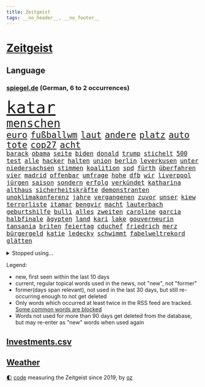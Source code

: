 ```yaml
---
title: Zeitgeist
tags: __no_header__, __no_footer__
---
```


# [Zeitgeist](https://oliz.io/zeitgeist/)

## Language

<h3><a href="https://www.spiegel.de" target="_blank">spiegel.de</a> (German, 6 to 2 occurrences)</h3>
<p style="font-family:monospace">
<span style="font-size:32pt"><a href="news_links.html#katar" class="current">katar</a></span>
<br>
<span style="font-size:22pt"><a href="news_links.html#menschen" class="current">menschen</a></span>
<br>
<span style="font-size:17pt"><a href="news_links.html#euro" class="current">euro</a></span>
<span style="font-size:17pt"><a href="news_links.html#fußballwm" class="current">fußballwm</a></span>
<span style="font-size:17pt"><a href="news_links.html#laut" class="current">laut</a></span>
<span style="font-size:17pt"><a href="news_links.html#andere" class="current">andere</a></span>
<span style="font-size:17pt"><a href="news_links.html#platz" class="current">platz</a></span>
<span style="font-size:17pt"><a href="news_links.html#auto" class="current">auto</a></span>
<span style="font-size:17pt"><a href="news_links.html#tote" class="current">tote</a></span>
<span style="font-size:17pt"><a href="news_links.html#cop27" class="current">cop27</a></span>
<span style="font-size:17pt"><a href="news_links.html#acht" class="current">acht</a></span>
<br>
<span style="font-size:12pt"><a href="news_links.html#barack" class="current">barack</a></span>
<span style="font-size:12pt"><a href="news_links.html#obama" class="current">obama</a></span>
<span style="font-size:12pt"><a href="news_links.html#seite" class="current">seite</a></span>
<span style="font-size:12pt"><a href="news_links.html#biden" class="current">biden</a></span>
<span style="font-size:12pt"><a href="news_links.html#donald" class="current">donald</a></span>
<span style="font-size:12pt"><a href="news_links.html#trump" class="current">trump</a></span>
<span style="font-size:12pt"><a href="news_links.html#stichelt" class="current">stichelt</a></span>
<span style="font-size:12pt"><a href="news_links.html#500" class="current">500</a></span>
<span style="font-size:12pt"><a href="news_links.html#test" class="current">test</a></span>
<span style="font-size:12pt"><a href="news_links.html#alle" class="current">alle</a></span>
<span style="font-size:12pt"><a href="news_links.html#hacker" class="current">hacker</a></span>
<span style="font-size:12pt"><a href="news_links.html#halten" class="current">halten</a></span>
<span style="font-size:12pt"><a href="news_links.html#union" class="current">union</a></span>
<span style="font-size:12pt"><a href="news_links.html#berlin" class="current">berlin</a></span>
<span style="font-size:12pt"><a href="news_links.html#leverkusen" class="current">leverkusen</a></span>
<span style="font-size:12pt"><a href="news_links.html#unter" class="current">unter</a></span>
<span style="font-size:12pt"><a href="news_links.html#niedersachsen" class="current">niedersachsen</a></span>
<span style="font-size:12pt"><a href="news_links.html#stimmen" class="current">stimmen</a></span>
<span style="font-size:12pt"><a href="news_links.html#koalition" class="current">koalition</a></span>
<span style="font-size:12pt"><a href="news_links.html#spd" class="current">spd</a></span>
<span style="font-size:12pt"><a href="news_links.html#fürth" class="current">fürth</a></span>
<span style="font-size:12pt"><a href="news_links.html#überfahren" class="current">überfahren</a></span>
<span style="font-size:12pt"><a href="news_links.html#vier" class="current">vier</a></span>
<span style="font-size:12pt"><a href="news_links.html#madrid" class="current">madrid</a></span>
<span style="font-size:12pt"><a href="news_links.html#offenbar" class="current">offenbar</a></span>
<span style="font-size:12pt"><a href="news_links.html#umfrage" class="current">umfrage</a></span>
<span style="font-size:12pt"><a href="news_links.html#hohe" class="current">hohe</a></span>
<span style="font-size:12pt"><a href="news_links.html#dfb" class="current">dfb</a></span>
<span style="font-size:12pt"><a href="news_links.html#wir" class="current">wir</a></span>
<span style="font-size:12pt"><a href="news_links.html#liverpool" class="current">liverpool</a></span>
<span style="font-size:12pt"><a href="news_links.html#jürgen" class="current">jürgen</a></span>
<span style="font-size:12pt"><a href="news_links.html#saison" class="current">saison</a></span>
<span style="font-size:12pt"><a href="news_links.html#sondern" class="current">sondern</a></span>
<span style="font-size:12pt"><a href="news_links.html#erfolg" class="current">erfolg</a></span>
<span style="font-size:12pt"><a href="news_links.html#verkündet" class="current">verkündet</a></span>
<span style="font-size:12pt"><a href="news_links.html#katharina" class="current">katharina</a></span>
<span style="font-size:12pt"><a href="news_links.html#althaus" class="new">althaus</a></span>
<span style="font-size:12pt"><a href="news_links.html#sicherheitskräfte" class="current">sicherheitskräfte</a></span>
<span style="font-size:12pt"><a href="news_links.html#demonstranten" class="current">demonstranten</a></span>
<span style="font-size:12pt"><a href="news_links.html#unoklimakonferenz" class="current">unoklimakonferenz</a></span>
<span style="font-size:12pt"><a href="news_links.html#jahre" class="current">jahre</a></span>
<span style="font-size:12pt"><a href="news_links.html#vergangenen" class="current">vergangenen</a></span>
<span style="font-size:12pt"><a href="news_links.html#zuvor" class="current">zuvor</a></span>
<span style="font-size:12pt"><a href="news_links.html#unser" class="current">unser</a></span>
<span style="font-size:12pt"><a href="news_links.html#kiew" class="current">kiew</a></span>
<span style="font-size:12pt"><a href="news_links.html#terrorliste" class="new">terrorliste</a></span>
<span style="font-size:12pt"><a href="news_links.html#itamar" class="new">itamar</a></span>
<span style="font-size:12pt"><a href="news_links.html#bengvir" class="new">bengvir</a></span>
<span style="font-size:12pt"><a href="news_links.html#macht" class="current">macht</a></span>
<span style="font-size:12pt"><a href="news_links.html#lauterbach" class="current">lauterbach</a></span>
<span style="font-size:12pt"><a href="news_links.html#geburtshilfe" class="new">geburtshilfe</a></span>
<span style="font-size:12pt"><a href="news_links.html#bulli" class="current">bulli</a></span>
<span style="font-size:12pt"><a href="news_links.html#alles" class="current">alles</a></span>
<span style="font-size:12pt"><a href="news_links.html#zweiten" class="current">zweiten</a></span>
<span style="font-size:12pt"><a href="news_links.html#caroline" class="current">caroline</a></span>
<span style="font-size:12pt"><a href="news_links.html#garcia" class="current">garcia</a></span>
<span style="font-size:12pt"><a href="news_links.html#halbfinale" class="current">halbfinale</a></span>
<span style="font-size:12pt"><a href="news_links.html#ägypten" class="current">ägypten</a></span>
<span style="font-size:12pt"><a href="news_links.html#land" class="current">land</a></span>
<span style="font-size:12pt"><a href="news_links.html#kari" class="new">kari</a></span>
<span style="font-size:12pt"><a href="news_links.html#lake" class="new">lake</a></span>
<span style="font-size:12pt"><a href="news_links.html#gouverneurin" class="current">gouverneurin</a></span>
<span style="font-size:12pt"><a href="news_links.html#tansania" class="current">tansania</a></span>
<span style="font-size:12pt"><a href="news_links.html#briten" class="current">briten</a></span>
<span style="font-size:12pt"><a href="news_links.html#feiertag" class="current">feiertag</a></span>
<span style="font-size:12pt"><a href="news_links.html#cduchef" class="current">cduchef</a></span>
<span style="font-size:12pt"><a href="news_links.html#friedrich" class="current">friedrich</a></span>
<span style="font-size:12pt"><a href="news_links.html#merz" class="current">merz</a></span>
<span style="font-size:12pt"><a href="news_links.html#bürgergeld" class="current">bürgergeld</a></span>
<span style="font-size:12pt"><a href="news_links.html#katie" class="new">katie</a></span>
<span style="font-size:12pt"><a href="news_links.html#ledecky" class="new">ledecky</a></span>
<span style="font-size:12pt"><a href="news_links.html#schwimmt" class="new">schwimmt</a></span>
<span style="font-size:12pt"><a href="news_links.html#fabelweltrekord" class="new">fabelweltrekord</a></span>
<span style="font-size:12pt"><a href="news_links.html#glätten" class="current">glätten</a></span>
</p>
<details>
<summary>Stopped using...</summary>
<p class="former" style="font-size:12pt">
coronaregeln(746) manager(745) privaten(745) terroristen(745) vermutlich(745) bayerische(744) hört(744) million(744) schlimm(744) schwedische(744) trägt(744) badenwürttembergs(743) bayerns(743) gemeinde(743) gemessen(743) hollywood(743) ifoinstitut(743) protestiert(743) treibt(743) alpen(742) bedeuten(742) bundesland(742) eugh(742) hongkong(742) humanitäre(742) theater(742) verfolgen(742) angeklagte(741) jörg(741) mutmaßlich(741) provinz(741) spektakulär(741) andrea(740) bayerischen(740) cdupolitiker(740) dietmar(740) gesundheit(740) kanzlerin(740) kontrolliert(740) mengen(740) richterin(740) rki(740) stößt(740) walter(740) argumente(739) aufs(739) kapitol(739) kardinal(739) teilnehmer(739) 125(738) 44(738) billionen(738) dominiert(738) englischen(738) hans(738) medikamente(738) rückschlag(738) usaußenminister(738) who(738) echte(737) ehren(737) einzug(737) geduld(737) kommission(737) länge(737) wales(737) bremer(736) bundestags(736) debüt(736) dienen(736) empörung(736) halle(736) hamilton(736) leyen(736) registriert(736) riss(736) schlug(736) seitdem(736) sinken(736) beachten(735) bitten(735) lager(735) leid(735) persönlich(735) rest(735) tausenden(735) ursula(735) verlierer(735) wären(735) bedenken(734) messi(734) portugal(734) tieren(734) punkt(733) schlagzeilen(733) tonnen(733) trennen(733) anteil(732) aufklären(732) bekamen(732) dreht(732) geschafft(732) jüngeren(732) verfügung(732) entsprechende(731) festgestellt(731) gedenken(731) jagd(731) kretschmer(731) löste(731) schmidt(731) stets(731) stärke(730) versprochen(730) bremst(729) eigener(729) fortgesetzt(729) philipp(729) polnische(729) schwerem(729) bestraft(728) jemen(728) tödlich(728) töten(728) verbreiten(728) aktivistin(727) käufer(727) porsche(727) produzieren(727) aktiv(726) besuchen(726) coronatests(726) gaben(726) tauchen(726) falschen(725) impfkampagne(724) nase(724) park(724) überraschung(724) klimapolitik(723) prognosen(723) antonio(722) nah(722) einreise(721) garten(721) schaffte(721) stieß(721) bande(720) amerikas(719) richard(718) betrifft(717) heftiger(717) chats(716) trug(716) züge(716) gefälschte(715) sergio(715) bundesgerichtshof(714) enttäuschung(714) regelung(714) produziert(712) bisherigen(711) antrag(710) profis(710) heutigen(709) 2010(708) schock(707) bundesnetzagentur(703) mindestlohn(703) provoziert(702) 91(701) 36(699) patzt(699) ursprünglich(699) entspannt(693) strukturen(686) blinken(675) größe(673) rückte(672) gelangt(668) woelki(663) leiter(658) lieferketten(647) schwangerschaftsabbrüche(637) glasgow(629) zustimmen(629) autobauer(628) bein(605) kannte(604) medaille(600) finanziellen(588) politikern(577) strecken(576) lahm(571) diplomatische(568) blut(559) rumänien(557) vehement(554) airline(544) finanziert(543) stoltenberg(542) eskalierte(534) bka(533) dynamo(525) parlamentswahlen(502) flohen(501) müll(493) geflüchtet(488) leichten(486) fachkräftemangel(483) fluggesellschaften(479) zerstörte(479) verwandten(468) coup(465) emirate(465) floh(460) brücken(456) waldbrand(452) oberbayern(449) ausgefallen(445) erfolgreichste(442) 120(438) stürme(433) highlights(431) befürwortet(426) gesammelt(425) günstiges(420) anlage(417) regierte(416) nouripour(415) omid(415) dax(414) niedergang(414) überraschende(411) award(402) illegaler(402) teamkollege(401) böse(400) integration(400) messe(396) protokoll(391) elfjährige(389) erzbischof(389) exklusiven(388) geladen(388) mehrwertsteuer(388) bedrängnis(386) millionenhöhe(386) beschlagnahmen(385) einigt(383) mutmaßliches(383) kleinere(381) fdppolitiker(377) einschätzungen(372) ferrari(372) gazprom(367) beider(364) andrang(362) studenten(360) gap(357) 41(355) sprecherin(354) rechtsextremer(353) kardashian(351) portal(350) menschlichkeit(349) baldwin(348) komplizierter(347) verwehrt(345) euländer(344) donbass(342) 77(337) beitreten(337) empfindliche(333) vatikan(332) winfried(332) gewaltsamen(331) unosicherheitsrat(328) energiekonzern(323) arbeitswelt(320) entsteht(318) kretschmann(317) einziger(313) 87(312) dinosaurier(312) verabschieden(312) eukommissionschefin(308) einzig(303) frühe(302) beamter(301) brown(301) ebay(301) finnlands(297) problematisch(296) oscar(293) sozialleistungen(293) kriegsgebiet(290) stuhl(288) wimbledon(288) kannten(287) erkennt(286) wolf(285) ansprüche(283) zusammenhalt(283) abwehrspieler(282) soldat(282) lebensmittelpreise(280) versteigerung(280) berichteten(279) kassel(277) beschäftigen(276) spielern(276) baute(273) rio(273) vielfalt(273) elite(272) spaltung(272) handelte(268) iraner(266) marilyn(264) helikopter(263) dresdner(261) abzuwenden(259) auswertung(259) genaue(259) herausgefunden(259) stuttgarter(259) experiment(257) weltgrößte(256) barbara(255) klagte(254) abgeschnitten(252) zurecht(252) fraglich(250) schnellste(250) infolge(248) vereinigte(248) abschaffung(247) anhalten(245) weltgesundheitsorganisation(245) funk(242) ansprache(241) entscheidende(240) 19jährige(239) akt(239) problems(239) zivilen(239) vögel(238) gestärkt(235) stammen(235) flughafens(234) traurig(234) englands(233) zugesagt(233) drittes(232) bezahlung(230) gebiete(228) 170(226) befanden(225) sanktionspaket(225) sportart(225) schwache(224) festival(223) sang(223) austausch(221) kremltruppen(221) prorussischer(221) lieferstopp(219) beitritt(218) russlandsanktionen(217) greg(214) ungewiss(214) monarchie(213) patrick(212) achtzigern(210) breiten(210) landung(210) drücken(209) klassenzimmer(209) abgeschoben(208) trier(207) burkhard(205) leitungen(205) regie(205) tyson(205) modern(203) wiedervereinigung(203) raketenangriff(201) natobeitritt(200) auszugehen(199) starkes(199) umfasst(198) verfolgung(198) freundinnen(197) zuflucht(197) g20(196) spielerinnen(196) fußballerinnen(195) miete(195) fox(194) prag(194) windkraft(194) bauten(192) fair(192) humor(192) wärmer(192) kräften(191) gesenkt(189) überträgt(189) lehrerverbände(188) 46(186) crew(186) fellner(185) bestechlichkeit(184) jamal(184) kotropfen(184) nachfolgerin(184) meeresspiegel(183) gewaltverbrechen(182) nordrheinwestfälischen(181) bogen(180) ausbeutung(179) schindler(177) beliebtesten(176) verwechslung(176) arminia(175) einsetzt(175) verbrauchen(174) bayreuth(173) schwedens(173) wehrmacht(172) anrecht(171) sommerurlaub(171) mysteriösen(170) nils(170) würdigung(170) brände(167) dänische(167) gepard(166) schwedischen(166) set(166) stürmte(165) überfüllten(165) di(163) alec(162) wütende(162) händeringend(161) kürzt(161) ablesen(160) gelockt(160) ankara(159) konzerte(159) privatleute(159) wasserknappheit(159) pforzheim(158) plagt(158) zurückgelassen(158) ewigen(157) lustig(156) momentan(156) stresstest(156) erleichtert(154) vermittelte(154) vorgeschrieben(154) bauarbeiten(153) längerer(153) umbringen(153) auszugleichen(152) boote(151) tschechische(151) verheiratet(151) kai(150) kleid(150) 8(149) dänischen(149) f(149) monroe(149) nationalisten(149) dürren(148) abholzung(147) balkon(147) weitreichenden(147) detailliert(146) gremiums(146) hadert(146) starkgemacht(146) weckruf(146) feuern(145) vergewaltiger(145) ausgerufen(144) debattiert(144) einflussnahme(144) elisabeth(143) gestürmt(143) japanische(143) beruhigen(142) entwickler(142) nervös(142) liv(141) ulrich(141) bistum(140) exmann(140) handgreiflich(140) toben(140) umwelthilfe(140) tiefsten(139) stürmten(138) anhaltende(137) bedrohte(137) junta(137) rechtlich(137) empfehlungen(136) wohlstandsverlust(136) kandidiert(135) erstickte(134) führungsstil(134) triumphierte(134) unhcr(134) joshua(133) kimmich(133) nächster(133) prince(133) schergen(131) zuwanderer(131) betreuung(130) gewütet(130) periode(130) teamchef(130) trümmer(130) geschäftsmodell(129) sexistischer(129) charakterlichen(128) linker(128) verschrieben(128) andrew(126) angezählt(126) medikament(126) pendler(126) putsch(126) gedeckelt(125) preisdeckel(125) nähert(124) posse(124) sahen(124) favre(123) südlich(123) verfassungsänderung(123) zweithöchste(123) keinerlei(121) persönlicher(121) verschickt(121) kämen(120) rudert(120) spitzt(120) brad(119) brett(119) pitt(119) valley(119) wmhalbfinale(119) artikel(117) einschlagen(117) mob(117) schlachten(117) wozu(117) ausgewählt(116) fashion(116) heiklen(116) löcher(116) regenbogenfahne(116) befördert(115) besonnenheit(115) glücklos(115) hardliner(115) pay(115) plakate(115) 52(113) 97(113) kadyrow(113) panama(113) ramsan(113) revolutionieren(113) technologie(113) temperatur(113) wembley(113) zeige(113) 230(112) campus(112) mittwochvormittag(112) passau(112) vorläufigen(112) geeigneten(111) hungernden(111) konstruktion(111) ryan(111) weltstar(111) überwunden(111) 1990(110) hof(109) verstoßen(109) eautos(108) hosen(108) katholiken(108) sehe(108) tasche(108) alain(107) energieunternehmen(107) energieversorger(107) niedersachsens(107) kette(106) ursprung(106) ausmaße(105) erlegen(105) week(105) bergregion(104) coronajahr(104) funktionierte(104) layla(103) bahnstreik(102) brettspiel(102) eingeschlagen(102) weile(102) billig(101) golfregion(101) islamisten(101) konto(101) paulo(101) são(101) 17jährigen(100) handgemenge(100) na(100) partien(100) schlief(100) zoff(100) gassparen(99) verbraucherinnen(99) cumexaffäre(98) lucas(98) patientinnen(97) rechtsruck(97) autokrat(96) folgten(96) klagten(96) verbands(96) aktueller(95) außenwelt(95) saale(95) saisonauftakt(95) högel(94) niels(94) kollidiert(93) mitentscheiden(93) privater(93) verträge(93) wählten(93) gemeinsamer(92) lokomotive(92) nördlich(92) verletzen(92) überlegt(92) bekomme(91) doppelleben(91) gefährt(91) pistorius(91) prüfungen(91) topverdiener(91) verblüffende(91) bergwanderer(90) geringem(90) gruppenphase(90) grönland(90) massentauglich(90) tagebücher(90) 6000(89) ablaufen(89) abschneidet(89) erzeugen(89) drehten(88) freispruch(88) mangellage(88) prostituierte(88) toilette(88) ängsten(88) format(87) anfühlt(86) ausbleiben(86) gelähmt(86) grundsteuer(86) känguru(86) vermietern(86) feststellung(85) handgreiflichkeiten(85) raubt(85) scheiterten(85) sommerfest(85) sterberate(85) uber(85) kategorie(84) schottischen(84) verabreicht(84) wettbewerbe(84) überrumpelt(84) radfahrer(83) 132(82) 60jährige(82) antony(82) effektiv(82) gewährleisten(82) größtes(82) milizen(82) sicherheitslage(82) vonovia(82) überragte(82) coronainzidenz(81) dänischer(81) gender(81) hallo(81) lokalen(81) obszöne(81) shinzō(81) unterschlupf(81) befeuern(80) laute(80) socialmediaplattform(80) taxi(80) 134(79) kanalinsel(79) kommentator(79) mateusz(79) schlossen(79) arbeitskräfte(78) bosse(78) gefühlt(78) gesang(78) hauseigentümer(78) heizung(78) umverteilung(78) dreierbündnis(77) entgegenwirken(77) farce(77) metropolen(77) seid(77) torpediert(77) üblich(77) lizzo(76) usmusikerin(76) bestsellerautor(75) preissteigerung(75) saudische(75) 8000(74) dumme(74) entstand(74) kriselnden(74) manipulation(74) passte(74) vereinbarten(74) einzuziehen(73) feuerwehrmann(73) mansplaining(73) modediscounter(73) notfallplan(73) nothing(73) prototypen(73) stabhochspringer(73) franke(72) gleichberechtigten(72) gletscherspalte(72) jared(72) prosieben(72) pullover(72) rudolph(72) rumäniens(72) usedom(72) verpflichtungen(72) brandt(71) coronaisolation(71) ghislaine(71) krankenhausgesellschaft(71) maxwell(71) mitansehen(71) politikwissenschaftler(71) spieleklassiker(71) vorschlagen(71) wunden(71) angeln(70) delegation(70) eingekesselt(70) ost(70) synodaler(70) vertuscht(70) berechtigten(69) bundesgesetz(69) fremdverschulden(69) isolationspflicht(69) parteikollegin(69) professor(69) slogan(69) walisischen(69) zuschüssen(69) ermutigt(68) lebensgefährten(68) satan(68) siegessicher(68) sozialsystem(68) streiks(68) wohngeldreform(68) 25000(67) absurd(67) bambi(67) desantis(67) hysterie(67) indischer(67) kapazität(67) katrin(67) steuerpläne(67) säumiger(67) widersprach(67) blenden(66) d’italia(66) erhebliches(66) garantiert(66) schenkte(66) 131(65) anwärter(65) gasumlage(65) kreuzen(65) petraeus(65) stärkt(65) unoflüchtlingshilfswerk(65) ausgetreten(64) besetzung(64) booten(64) canceln(64) drüben(64) eingeschlossene(64) inflations(64) kushner(64) schwiegersohn(64) skelettierte(64) usgeneral(64) wünsche(64) 138(63) fußballzweitligist(63) großvermieter(63) leistet(63) leiterin(63) manövern(63) nahles(63) plagen(63) uralte(63) ussenat(63) abgelegensten(62) beleidigte(62) films(62) frachtschiff(62) gaming(62) musiala(62) porträt(62) disco(61) gesunde(61) haut(61) lederhosen(61) marken(61) unfassbare(61) viertligist(61) aufgewachsen(60) handbremse(60) klassenzimmern(60) völkerrechtswidrig(60) absurder(59) erklärten(59) janeiro(59) wiesn(59) 63(58) festzelt(58) krachen(58) umweltpolitik(58) verschlossen(58) übernahm(58) kappt(57) keinesfalls(57) vorbestrafter(57) weigerte(57) hunderttausend(56) ramona(56) steuersatz(56) websites(56) abfedern(55) gebot(55) handschrift(55) oscarpreisträger(55) signale(55) vorcoronaniveau(55) woanders(55) ardchef(54) audretsch(54) belastungen(54) filmfest(54) flüchtling(54) heilung(54) hilfspaket(54) komfort(54) mobilisiert(54) 19jährigen(53) altern(53) cumexskandal(53) entschlossene(53) fische(53) gott(53) havanna(53) kubas(53) wallraff(53) abschläge(52) amtierende(52) twittert(52) analysieren(51) annexion(51) geöffnete(51) jackson(51) missverständnis(51) rutschen(51) tätern(51) vermutungen(51) wohlwollen(51) gräbt(50) richtete(50) schwachstellen(50) spülen(50) angler(49) auszählungen(49) fury(49) lettland(49) populär(49) töne(49) unternimmt(49) antónio(48) finne(48) randale(48) senkung(48) verbal(48) verdichten(48) abgabefrist(47) faschismus(47) potenzielle(47) rückten(47) unomenschenrechtsbüro(47) verfallen(47) berichts(46) drehbuchautor(46) erfolgsautorin(46) künstlich(46) musikfestival(46) staatsfonds(46) verdächtig(46) zweistellig(46) causa(45) eröffneten(45) feierlaune(45) fernhalten(45) ladekabel(45) pilotengewerkschaft(45) tabellenplatz(45) absatz(44) befürworten(44) eignung(44) fortuna(44) irgendwie(44) klang(44) nervösen(44) rekordzahl(44) speisen(44) wyoming(44) biermann(43) indigener(43) stellenanzeigen(43) vorreiter(43) wahlkommission(43) feierten(42) hitzetage(42) rassistischer(42) resultat(42) spiegeltitelgeschichte(42) versiegt(42) vertuschung(42) yorker(42) zerlegt(42) brummt(41) geteilt(41) mehrwertsteuersenkung(41) recherchierte(41) usbörsenaufsicht(41) verfügbaren(41) versuchter(41) azubis(40) leistungssport(40) verfassungsgericht(40) berührt(39) erkältungssymptome(39) fraktionsvize(39) meuthen(39) produzenten(39) riga(39) rädern(39) schienenersatzverkehr(39) somalische(39) inspektion(38) vorbeikommen(38) antideutsche(37) ausgestattet(37) eingenommen(37) flüchtlingskrise(37) fraktionsspitze(37) grundsätzliche(37) kanzlei(37) singer(37) dracula(36) exmanager(36) khani(36) menopause(36) rechtes(36) republikanische(36) toren(36) unionsfraktion(36) wohngeld(36) callcenter(35) freigegeben(35) lasst(35) leverkusens(35) listen(35) stemmen(35) tel(35) tüten(35) umweg(35) gegenangriff(34) lebensmittelhändler(34) outfits(34) realitystar(34) seidl(34) expertenteam(33) lungeninfektion(33) malte(33) podiumsdiskussion(33) positives(33) seltsame(33) spdministerpräsident(33) verwirrt(33) zurückgekommen(33) abgrenzung(32) baltische(32) eautobauer(32) entkam(32) fünfjährigen(32) recherche(32) unabhängigen(32) vorurteile(32) überqueren(32) berechtigte(31) denis(31) elften(31) gebrauchen(31) holocaustüberlebende(31) rängen(31) bluthund(30) bulgarien(30) diensten(30) einschnitte(30) gaspipelines(30) gedächtnisverlust(30) gesunkenen(30) vollmundigen(30) ausnahmsweise(29) beliefern(29) betrogen(29) glückwünsche(29) thatcher(29) versorgern(29) bedeutendsten(28) vermasselte(28) angelina(27) clinton(27) ereignis(27) fortschrittlich(27) fußballnationalspieler(27) handelskette(27) hillary(27) jolie(27) modewelt(27) nationaltrainer(27) publikumsliebling(27) sparta(27) unglücklich(27) abschöpfung(26) kolonialismus(26) stillstand(26) wandgemälde(26) auszug(25) lähmungen(25) mondmission(25) protestcamp(25) urs(25) vattenfall(25) wendepunkt(25) angreifen(24) aviv(24) festung(24) finanzämter(24) ginge(24) sensible(24) startfenster(24) anstrengen(23) atmet(23) aufräumarbeiten(23) eigenschaften(23) einsamkeit(23) erwähnung(23) mitteilte(23) ostfriesland(23) porschebörsengang(23) zahnarzt(23) zähne(23) atommeilern(22) buckingham(22) faul(22) filmgeschichte(22) kompliziert(22) nachbarstaat(22) palace(22) prunkvollen(22) arabischen(21) aussortiert(21) autovermieter(21) bewaffnete(21) blond(21) informanten(21) inzidenzen(21) kontern(21) kruse(21) laufsteg(21) maut(21) mautnachforderungen(21) zimmer(21) 47jährige(20) arzneimittel(20) bereichert(20) fortschritte(20) vermutete(20) vornehmen(20) zeilen(20) chronische(19) durchgesetzt(19) formell(19) forscherin(19) konvoi(19) machtwechsel(19) naftogaz(19) oppositionspartei(19) windhorst(19) arbeitsgericht(18) blockbuster(18) bruch(18) ewa(18) georgischer(18) initiiert(18) londonmarathon(18) verpassten(18) vorausgesagt(18) ahnden(17) nordhessen(17) silicon(17) smartwatch(17) spätere(17) wölfe(17) berchtesgadener(16) brunsbüttel(16) bürgerliche(16) freiwillige(16) königsfamilie(16) niemann(16) propagandisten(16) rutscht(16) testfahrt(16) versorgungssicherheit(16) 49jährige(15) fortan(15) hustensaft(15) orangen(15) riskante(15) staatlicher(15) steuerzahlern(15) tattoos(15) teilmobilmachung(15) eineinhalb(14) oktoberfests(14) zerschlägt(14) bully(13) claas(13) gunners(13) hilary(13) lionel(13) militärdienst(13) olivier(13) relotius(13) ausnutzen(12) außenseiter(12) erleichtern(12) holzindustrie(12) misstraut(12) reynolds(12) störer(12) überraschte(12) arbeitsbelastung(11) ausmaßes(11) grünheide(11) hit(11) rechtswidrig(11) sterbens(11) tendenz(11) unerwartete(11) wirbelsturm(11)
</p>
</details>
<p>Legend:
<ul>
<li><span class="new">new</span>, first seen within the last 10 days</li>
<li><span class="current">current</span>, regular topical words used in the news, not "new", not "former"</li>
<li><span class="former">former(days span relevant)</span>, not used in the last 30 days, but still re-occurring enough to not get deleted</li>
<li>Only words which occurred at least twice in the RSS feed are tracked. <a href="language/filters.py">Some common words are blocked</a></li>
<li>Words not used for more than 90 days get deleted from the database, but may re-enter as "new" words when used again</li>
</ul>
</p>

## [Investments](investments.html)[.csv](investments.csv)

## [Weather](weather.html)

<footer>
<a href="javascript:toggleTheme()" class="nav">🌓</a>
<a href="https://github.com/ooz/zeitgeist">code</a> measuring the Zeitgeist since 2019, by <a href="https://oliz.io">oz</a>
</footer>
